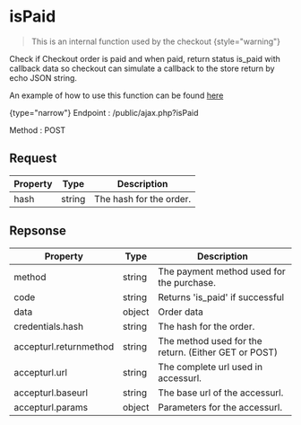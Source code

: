 # isPaid

<include from="Snippets-CheckoutAPI.md" element-id="snippet-header" />

> This is an internal function used by the checkout
{style="warning"}

Check if Checkout order is paid and when paid, return status is_paid with callback data
so checkout can simulate a callback to the store
return by echo JSON string.

An example of how to use this function can be found [here](CheckoutAPI-Example-isPaid.md)

{type="narrow"}
Endpoint
: /public/ajax.php?isPaid

Method
: POST

## Request

| Property | Type   | Description             |
|----------|--------|-------------------------|
| hash     | string | The hash for the order. |

## Repsonse

| Property               | Type   | Description                                          |
|------------------------|--------|------------------------------------------------------|
| method                 | string | The payment method used for the purchase.            |
| code                   | string | Returns 'is_paid' if successful                      |
| data                   | object | Order data                                           |
| credentials.hash       | string | The hash for the order.                              |
| accepturl.returnmethod | string | The method used for the return. (Either GET or POST) |
| accepturl.url          | string | The complete url used in accessurl.                  |
| accepturl.baseurl      | string | The base url of the accessurl.                       |
| accepturl.params       | object | Parameters for the accessurl.                        |
